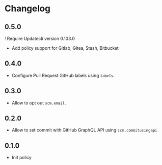 # Changelog

## 0.5.0

! Require Updatecli version 0.103.0

* Add policy support for Gitlab, Gitea, Stash, Bitbucket

## 0.4.0

* Configure Pull Request GitHub labels using `labels`.

## 0.3.0

* Allow to opt out `scm.email`.

## 0.2.0

* Allow to set commit with GitHub GraphQL API using `scm.commitusingapi`

## 0.1.0

* Init policy
